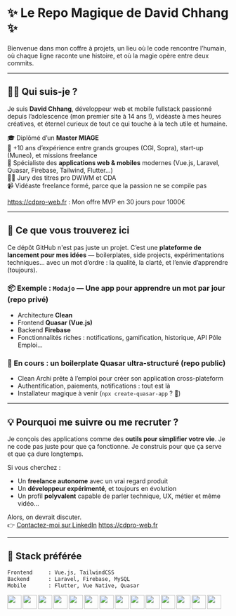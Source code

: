 # ✨ Le Repo Magique de David Chhang ✨

Bienvenue dans mon coffre à projets, un lieu où le code rencontre l’humain, où chaque ligne raconte une histoire, et où la magie opère entre deux commits.

---

## 🧙‍♂️ Qui suis-je ?

Je suis **David Chhang**, développeur web et mobile fullstack passionné depuis l’adolescence (mon premier site à 14 ans !), vidéaste à mes heures créatives, et éternel curieux de tout ce qui touche à la tech utile et humaine.

🎓 Diplômé d’un **Master MIAGE**  
🏢 +10 ans d’expérience entre grands groupes (CGI, Sopra), start-up (Muneo), et missions freelance  
📱 Spécialiste des **applications web & mobiles** modernes (Vue.js, Laravel, Quasar, Firebase, Tailwind, Flutter...)  
👨‍🏫 Jury des titres pro DWWM et CDA  
📹 Vidéaste freelance formé, parce que la passion ne se compile pas

https://cdpro-web.fr : Mon offre MVP en 30 jours pour 1000€

---

## 🚀 Ce que vous trouverez ici

Ce dépôt GitHub n'est pas juste un projet. C’est une **plateforme de lancement pour mes idées** — boilerplates, side projects, expérimentations techniques... avec un mot d’ordre : la qualité, la clarté, et l’envie d’apprendre (toujours).

### 📦 Exemple : `Modajo` — Une app pour apprendre un mot par jour (repo privé)
- Architecture **Clean**
- Frontend **Quasar (Vue.js)**
- Backend **Firebase**
- Fonctionnalités riches : notifications, gamification, historique, API Pôle Emploi...

### 🔧 En cours : un **boilerplate Quasar** ultra-structuré (repo public)
- Clean Archi prête à l’emploi pour créer son application cross-plateform
- Authentification, paiements, notifications : tout est là
- Installateur magique à venir (`npx create-quasar-app` ? 👀)

---

## 💡 Pourquoi me suivre ou me recruter ?

Je conçois des applications comme des **outils pour simplifier votre vie**.
Je ne code pas juste pour que ça fonctionne. Je construis pour que ça serve et que ça dure longtemps.

Si vous cherchez :
- Un **freelance autonome** avec un vrai regard produit
- Un **développeur expérimenté**, et toujours en évolution
- Un profil **polyvalent** capable de parler technique, UX, métier et même vidéo...

Alors, on devrait discuter.  
👉 [Contactez-moi sur LinkedIn](https://www.linkedin.com/in/david-chhang-7b93a134)
https://cdpro-web.fr

---

## 🧰 Stack préférée

```txt
Frontend     : Vue.js, TailwindCSS
Backend      : Laravel, Firebase, MySQL
Mobile       : Flutter, Vue Native, Quasar
```

<img align="left" height="32px" src="https://cdn.jsdelivr.net/gh/devicons/devicon@latest/icons/vscode/vscode-original.svg" />
<img align="left" height="32px" src="https://cdn.jsdelivr.net/gh/devicons/devicon@latest/icons/html5/html5-original.svg" />
<img align="left" height="32px" src="https://cdn.jsdelivr.net/gh/devicons/devicon@latest/icons/css3/css3-original.svg" />
<img align="left" height="32px" src="https://cdn.jsdelivr.net/gh/devicons/devicon@latest/icons/javascript/javascript-original.svg" />
<img align="left" height="32px" src="https://cdn.jsdelivr.net/gh/devicons/devicon@latest/icons/typescript/typescript-original.svg" />
<img align="left" height="32px" src="https://cdn.jsdelivr.net/gh/devicons/devicon@latest/icons/php/php-original.svg" />
<img align="left" height="32px" src="https://cdn.jsdelivr.net/gh/devicons/devicon@latest/icons/laravel/laravel-original.svg" />
<img align="left" height="32px" src="https://cdn.jsdelivr.net/gh/devicons/devicon@latest/icons/vuejs/vuejs-original.svg" />
<img align="left" height="32px" src="https://cdn.jsdelivr.net/gh/devicons/devicon@latest/icons/tailwindcss/tailwindcss-original.svg" />
<img align="left" height="32px" src="https://cdn.jsdelivr.net/gh/devicons/devicon@latest/icons/quasar/quasar-original.svg" />
<img align="left" height="32px" src="https://cdn.jsdelivr.net/gh/devicons/devicon@latest/icons/firebase/firebase-original.svg" />
<img align="left" height="32px" src="https://cdn.jsdelivr.net/gh/devicons/devicon@latest/icons/flutter/flutter-original.svg" />
<img align="left" height="32px" src="https://cdn.jsdelivr.net/gh/devicons/devicon@latest/icons/mysql/mysql-original.svg" />
<img align="left" height="32px" src="https://cdn.jsdelivr.net/gh/devicons/devicon@latest/icons/git/git-original.svg" />
